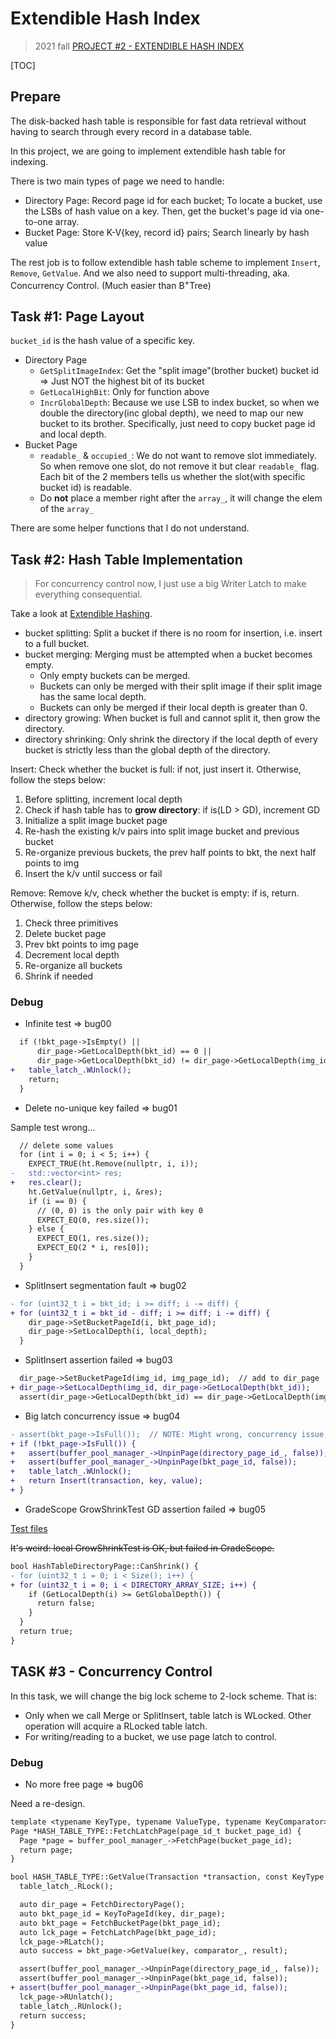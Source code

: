 # Extendible Hash Index

> 2021 fall [PROJECT #2 - EXTENDIBLE HASH INDEX](https://15445.courses.cs.cmu.edu/fall2021/project2/)

[TOC]

## Prepare

The disk-backed hash table is responsible for fast data retrieval without
having to search through every record in a database table.

In this project, we are going to implement extendible hash table for indexing.

There is two main types of page we need to handle:
* Directory Page: Record page id for each bucket; To locate a bucket, use the
  LSBs of hash value on a key. Then, get the bucket's page id via one-to-one
  array.
* Bucket Page: Store K-V{key, record id} pairs; Search linearly by hash value

The rest job is to follow extendible hash table scheme to implement
`Insert`, `Remove`, `GetValue`. And we also need to support multi-threading,
aka. Concurrency Control. (Much easier than B<sup>+</sup>Tree)

## Task #1: Page Layout

`bucket_id` is the hash value of a specific key.

* Directory Page
  * `GetSplitImageIndex`: Get the "split image"(brother bucket) bucket id =>
    Just NOT the highest bit of its bucket
  * `GetLocalHighBit`: Only for function above
  * `IncrGlobalDepth`: Because we use LSB to index bucket, so when we double
    the directory(inc global depth), we need to map our new bucket to its
    brother. Specifically, just need to copy bucket page id and local depth.
* Bucket Page
  * `readable_` & `occupied_`: We do not want to remove slot immediately. So
    when remove one slot, do not remove it but clear `readable_` flag.<br/>
    Each bit of the 2 members tells us whether the slot(with specific bucket id)
    is readable.
  * Do **not** place a member right after the `array_`, it will change the elem
    of the `array_`

There are some helper functions that I do not understand.

## Task #2: Hash Table Implementation

> For concurrency control now, I just use a big Writer Latch to make everything
> consequential.

Take a look at [Extendible Hashing](https://github.com/nitish6174/extendible-hashing).

* bucket splitting: Split a bucket if there is no room for insertion,
  i.e. insert to a full bucket.
* bucket merging: Merging must be attempted when a bucket becomes empty.
  * Only empty buckets can be merged.
  * Buckets can only be merged with their split image if their split image has
    the same local depth.
  * Buckets can only be merged if their local depth is greater than 0.
* directory growing: When bucket is full and cannot split it, then grow the
  directory.
* directory shrinking: Only shrink the directory if the local depth of every
  bucket is strictly less than the global depth of the directory.

Insert: Check whether the bucket is full: if not, just insert it.
Otherwise, follow the steps below:
1. Before splitting, increment local depth
2. Check if hash table has to **grow directory**: if is(LD > GD), increment GD 
3. Initialize a split image bucket page
4. Re-hash the existing k/v pairs into split image bucket and previous bucket
5. Re-organize previous buckets, the prev half points to bkt, the next half
   points to img
6. Insert the k/v until success or fail

Remove: Remove k/v, check whether the bucket is empty: if is, return.
Otherwise, follow the steps below:
1. Check three primitives
2. Delete bucket page
3. Prev bkt points to img page
4. Decrement local depth
5. Re-organize all buckets
6. Shrink if needed

### Debug

* Infinite test => bug00

```diff
  if (!bkt_page->IsEmpty() ||                                                // premise 1
      dir_page->GetLocalDepth(bkt_id) == 0 ||                                // premise 2
      dir_page->GetLocalDepth(bkt_id) != dir_page->GetLocalDepth(img_id)) {  // premise 3
+   table_latch_.WUnlock();
    return;
  }
```

* Delete no-unique key failed => bug01

Sample test wrong...

```diff
  // delete some values
  for (int i = 0; i < 5; i++) {
    EXPECT_TRUE(ht.Remove(nullptr, i, i));
-   std::vector<int> res;
+   res.clear();
    ht.GetValue(nullptr, i, &res);
    if (i == 0) {
      // (0, 0) is the only pair with key 0
      EXPECT_EQ(0, res.size());
    } else {
      EXPECT_EQ(1, res.size());
      EXPECT_EQ(2 * i, res[0]);
    }
  }
```

* SplitInsert segmentation fault => bug02

```diff
- for (uint32_t i = bkt_id; i >= diff; i -= diff) {
+ for (uint32_t i = bkt_id - diff; i >= diff; i -= diff) {
    dir_page->SetBucketPageId(i, bkt_page_id);
    dir_page->SetLocalDepth(i, local_depth);
  }
 ``` 

* SplitInsert assertion failed => bug03

```diff
  dir_page->SetBucketPageId(img_id, img_page_id);  // add to dir_page
+ dir_page->SetLocalDepth(img_id, dir_page->GetLocalDepth(bkt_id));
  assert(dir_page->GetLocalDepth(bkt_id) == dir_page->GetLocalDepth(img_id));
```

* Big latch concurrency issue => bug04

```diff
- assert(bkt_page->IsFull());  // NOTE: Might wrong, concurrency issue
+ if (!bkt_page->IsFull()) {
+   assert(buffer_pool_manager_->UnpinPage(directory_page_id_, false));
+   assert(buffer_pool_manager_->UnpinPage(bkt_page_id, false));
+   table_latch_.WUnlock();
+   return Insert(transaction, key, value);
+ }
```

* GradeScope GrowShrinkTest GD assertion failed => bug05

[Test files](https://github.com/smilingpoplar/cmu-15445/tree/main/test)

<s>It's weird: local GrowShrinkTest is OK, but failed in GradeScope.</s>

```diff
bool HashTableDirectoryPage::CanShrink() {
- for (uint32_t i = 0; i < Size(); i++) {
+ for (uint32_t i = 0; i < DIRECTORY_ARRAY_SIZE; i++) {
    if (GetLocalDepth(i) >= GetGlobalDepth()) {
      return false;
    }
  }
  return true;
}
```

## TASK #3 - Concurrency Control

In this task, we will change the big lock scheme to 2-lock scheme. That is:
* Only when we call Merge or SplitInsert, table latch is WLocked.
  Other operation will acquire a RLocked table latch.
* For writing/reading to a bucket, we use page latch to control.

### Debug

* No more free page => bug06

Need a re-design.

```diff
template <typename KeyType, typename ValueType, typename KeyComparator>
Page *HASH_TABLE_TYPE::FetchLatchPage(page_id_t bucket_page_id) {
  Page *page = buffer_pool_manager_->FetchPage(bucket_page_id);
  return page;
}

bool HASH_TABLE_TYPE::GetValue(Transaction *transaction, const KeyType &key, std::vector<ValueType> *result) {
  table_latch_.RLock();

  auto dir_page = FetchDirectoryPage();
  auto bkt_page_id = KeyToPageId(key, dir_page);
  auto bkt_page = FetchBucketPage(bkt_page_id);
  auto lck_page = FetchLatchPage(bkt_page_id);
  lck_page->RLatch();
  auto success = bkt_page->GetValue(key, comparator_, result);

  assert(buffer_pool_manager_->UnpinPage(directory_page_id_, false));
  assert(buffer_pool_manager_->UnpinPage(bkt_page_id, false));
+ assert(buffer_pool_manager_->UnpinPage(bkt_page_id, false));
  lck_page->RUnlatch();
  table_latch_.RUnlock();
  return success;
}
```
